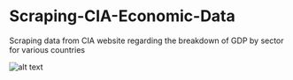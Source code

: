 # Scraping-CIA-Economic-Data
Scraping data from CIA website regarding the breakdown of GDP by sector for various countries

![alt text](/Users/davidbick/Desktop/Projects/economic_breakdowns/Scraping-CIA-Economic-Data/agriculture "Agriculture Breakdown")

